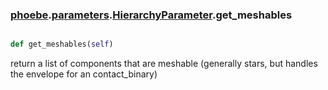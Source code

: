 ### [phoebe](phoebe.md).[parameters](phoebe.parameters.md).[HierarchyParameter](phoebe.parameters.HierarchyParameter.md).get_meshables

```py

def get_meshables(self)

```



return a list of components that are meshable (generally stars, but handles
    the envelope for an contact_binary)

